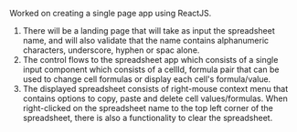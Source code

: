 Worked on creating a single page app using ReactJS.
1. There will be a landing page that will take as input the spreadsheet name, and will also validate that the name contains alphanumeric characters, underscore, hyphen or spac alone.
2. The control flows to the spreadsheet app which consists of a single input component which consists of a cellId, formula pair that can be used to change cell formulas or display each cell's formula/value.
3. The displayed spreadsheet consists of right-mouse context menu that contains options to copy, paste and delete cell values/formulas. When right-clicked on the spreadsheet name to the top left corner of the spreadsheet, there is also a functionality to clear the spreadsheet.
